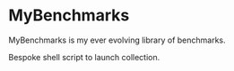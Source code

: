 MyBenchmarks
============

MyBenchmarks is my ever evolving library of benchmarks.

Bespoke shell script to launch collection.
